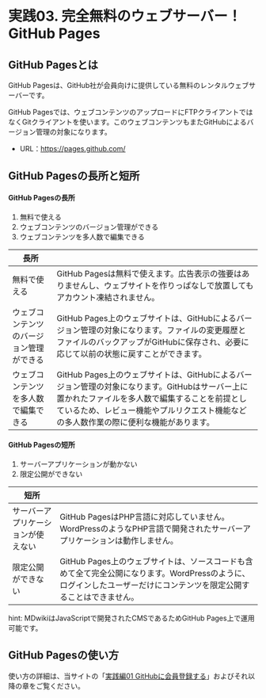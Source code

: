 # 実践03. 完全無料のウェブサーバー！GitHub Pages

## GitHub Pagesとは

GitHub Pagesは、GitHub社が会員向けに提供している無料のレンタルウェブサーバーです。

GitHub Pagesでは、ウェブコンテンツのアップロードにFTPクライアントではなくGitクライアントを使います。このウェブコンテンツもまたGitHubによるバージョン管理の対象になります。

* URL：https://pages.github.com/

## GitHub Pagesの長所と短所

#### GitHub Pagesの長所

1. 無料で使える
1. ウェブコンテンツのバージョン管理ができる
1. ウェブコンテンツを多人数で編集できる

| 長所                                     |                                                              |
| ---------------------------------------- | ------------------------------------------------------------ |
| 無料で使える                             | GitHub Pagesは無料で使えます。広告表示の強要はありませんし、ウェブサイトを作りっぱなしで放置してもアカウント凍結されません。 |
| ウェブコンテンツのバージョン管理ができる | GitHub Pages上のウェブサイトは、GitHubによるバージョン管理の対象になります。ファイルの変更履歴とファイルのバックアップがGitHubに保存され、必要に応じて以前の状態に戻すことができます。 |
| ウェブコンテンツを多人数で編集できる     | GitHub Pages上のウェブサイトは、GitHubによるバージョン管理の対象になります。GitHubはサーバー上に置かれたファイルを多人数で編集することを前提としているため、レビュー機能やプルリクエスト機能などの多人数作業の際に便利な機能があります。 |

#### GitHub Pagesの短所

1. サーバーアプリケーションが動かない
1. 限定公開ができない

| 短所                               |                                                              |
| ---------------------------------- | ------------------------------------------------------------ |
| サーバーアプリケーションが使えない | GitHub PagesはPHP言語に対応していません。WordPressのようなPHP言語で開発されたサーバーアプリケーションは動作しません。 |
| 限定公開ができない                 | GitHub Pages上のウェブサイトは、ソースコードも含めて全て完全公開になります。WordPressのように、ログインしたユーザーだけにコンテンツを限定公開することはできません。 |



hint: MDwikiはJavaScriptで開発されたCMSであるためGitHub Pages上で運用可能です。

## GitHub Pagesの使い方

使い方の詳細は、当サイトの「[実践編01 GitHubに会員登録する](practice01.md)」およびそれ以降の章をご覧ください。